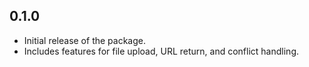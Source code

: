 ## 0.1.0

* Initial release of the package.
* Includes features for file upload, URL return, and conflict handling.
